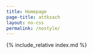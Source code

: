 ```yaml
---
title: Homepage
page-title: attkzach
layout: no-css
permalink: /nostyle/
---
```

{% include_relative index.md %}